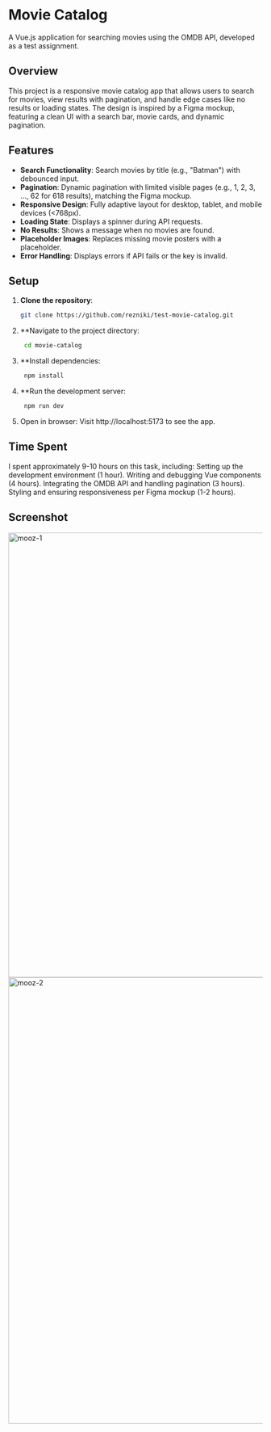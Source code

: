 # Movie Catalog

A Vue.js application for searching movies using the OMDB API, developed as a test assignment.

## Overview
This project is a responsive movie catalog app that allows users to search for movies, view results with pagination, and handle edge cases like no results or loading states. The design is inspired by a Figma mockup, featuring a clean UI with a search bar, movie cards, and dynamic pagination.

## Features
- **Search Functionality**: Search movies by title (e.g., "Batman") with debounced input.
- **Pagination**: Dynamic pagination with limited visible pages (e.g., 1, 2, 3, ..., 62 for 618 results), matching the Figma mockup.
- **Responsive Design**: Fully adaptive layout for desktop, tablet, and mobile devices (<768px).
- **Loading State**: Displays a spinner during API requests.
- **No Results**: Shows a message when no movies are found.
- **Placeholder Images**: Replaces missing movie posters with a placeholder.
- **Error Handling**: Displays errors if API fails or the key is invalid.

## Setup
1. **Clone the repository**:
   ```bash
   git clone https://github.com/rezniki/test-movie-catalog.git

2. **Navigate to the project directory:
   ```bash
    cd movie-catalog
   
3. **Install dependencies:
   ```bash
    npm install
   
4. **Run the development server:
   ```bash
    npm run dev
   
5. Open in browser:
     Visit http://localhost:5173 to see the app.

## Time Spent
I spent approximately 9-10 hours on this task, including:
  Setting up the development environment (1 hour).
  Writing and debugging Vue components (4 hours).
  Integrating the OMDB API and handling pagination (3 hours).
  Styling and ensuring responsiveness per Figma mockup (1-2 hours).

## Screenshot 

<img width="1920" height="881" alt="mooz-1" src="https://github.com/user-attachments/assets/cc58a73d-aa9d-4aee-bdc8-6f51ac4de073" />

<img width="1919" height="884" alt="mooz-2" src="https://github.com/user-attachments/assets/32a5369a-d0e3-4833-ae05-c8e5ab3bf658" />

